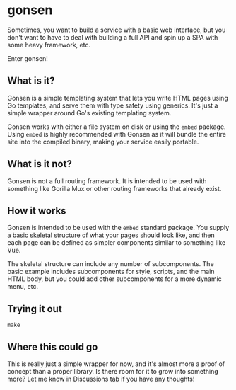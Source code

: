 # gonsen

Sometimes, you want to build a service with a basic web interface, but you don't
want to have to deal with building a full API and spin up a SPA with some heavy
framework, etc.

Enter gonsen!

## What is it?

Gonsen is a simple templating system that lets you write HTML pages using Go
templates, and serve them with type safety using generics.  It's just a simple
wrapper around Go's existing templating system.

Gonsen works with either a file system on disk or using the `embed` package.
Using `embed` is highly recommended with Gonsen as it will bundle the entire
site into the compiled binary, making your service easily portable.

## What is it not?

Gonsen is not a full routing framework.  It is intended to be used with
something like Gorilla Mux or other routing frameworks that already exist.

## How it works

Gonsen is intended to be used with the `embed` standard package.  You supply a
basic skeletal structure of what your pages should look like, and then each page
can be defined as simpler components similar to something like Vue.

The skeletal structure can include any number of subcomponents.  The basic
example includes subcomponents for style, scripts, and the main HTML body, but
you could add other subcomponents for a more dynamic menu, etc.

## Trying it out

`make`

## Where this could go

This is really just a simple wrapper for now, and it's almost more a proof of
concept than a proper library.  Is there room for it to grow into something
more?  Let me know in Discussions tab if you have any thoughts!

